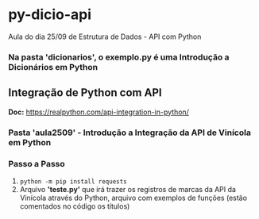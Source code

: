 # py-dicio-api
Aula do dia 25/09 de Estrutura de Dados - API com Python 

### Na pasta 'dicionarios', o exemplo.py é uma Introdução a Dicionários em Python 

## Integração de Python com API 

**Doc:** https://realpython.com/api-integration-in-python/

### Pasta 'aula2509' - Introdução a Integração da API de Vinícola em Python

### Passo a Passo

1. `` python -m pip install requests ``
2. Arquivo **'teste.py'** que irá trazer os registros de marcas da API da Vinícola através do Python, arquivo com exemplos de funções (estão comentados no código os títulos)
